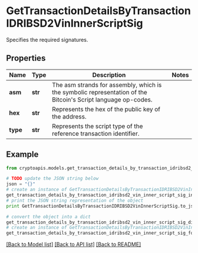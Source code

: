 # GetTransactionDetailsByTransactionIDRIBSD2VinInnerScriptSig

Specifies the required signatures.

## Properties
Name | Type | Description | Notes
------------ | ------------- | ------------- | -------------
**asm** | **str** | The asm strands for assembly, which is the symbolic representation of the Bitcoin&#39;s Script language op-codes. | 
**hex** | **str** | Represents the hex of the public key of the address. | 
**type** | **str** | Represents the script type of the reference transaction identifier. | 

## Example

```python
from cryptoapis.models.get_transaction_details_by_transaction_idribsd2_vin_inner_script_sig import GetTransactionDetailsByTransactionIDRIBSD2VinInnerScriptSig

# TODO update the JSON string below
json = "{}"
# create an instance of GetTransactionDetailsByTransactionIDRIBSD2VinInnerScriptSig from a JSON string
get_transaction_details_by_transaction_idribsd2_vin_inner_script_sig_instance = GetTransactionDetailsByTransactionIDRIBSD2VinInnerScriptSig.from_json(json)
# print the JSON string representation of the object
print GetTransactionDetailsByTransactionIDRIBSD2VinInnerScriptSig.to_json()

# convert the object into a dict
get_transaction_details_by_transaction_idribsd2_vin_inner_script_sig_dict = get_transaction_details_by_transaction_idribsd2_vin_inner_script_sig_instance.to_dict()
# create an instance of GetTransactionDetailsByTransactionIDRIBSD2VinInnerScriptSig from a dict
get_transaction_details_by_transaction_idribsd2_vin_inner_script_sig_form_dict = get_transaction_details_by_transaction_idribsd2_vin_inner_script_sig.from_dict(get_transaction_details_by_transaction_idribsd2_vin_inner_script_sig_dict)
```
[[Back to Model list]](../README.md#documentation-for-models) [[Back to API list]](../README.md#documentation-for-api-endpoints) [[Back to README]](../README.md)


